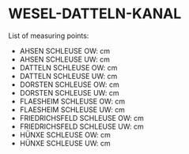 # WESEL-DATTELN-KANAL

List of measuring points:

* AHSEN SCHLEUSE OW: <Value topic="rivers/pegel-online/WDK/AHSEN SCHLEUSE OW/measurementValue"/> cm
* AHSEN SCHLEUSE UW: <Value topic="rivers/pegel-online/WDK/AHSEN SCHLEUSE UW/measurementValue"/> cm
* DATTELN SCHLEUSE OW: <Value topic="rivers/pegel-online/WDK/DATTELN SCHLEUSE OW/measurementValue"/> cm
* DATTELN SCHLEUSE UW: <Value topic="rivers/pegel-online/WDK/DATTELN SCHLEUSE UW/measurementValue"/> cm
* DORSTEN SCHLEUSE OW: <Value topic="rivers/pegel-online/WDK/DORSTEN SCHLEUSE OW/measurementValue"/> cm
* DORSTEN SCHLEUSE UW: <Value topic="rivers/pegel-online/WDK/DORSTEN SCHLEUSE UW/measurementValue"/> cm
* FLAESHEIM SCHLEUSE OW: <Value topic="rivers/pegel-online/WDK/FLAESHEIM SCHLEUSE OW/measurementValue"/> cm
* FLAESHEIM SCHLEUSE UW: <Value topic="rivers/pegel-online/WDK/FLAESHEIM SCHLEUSE UW/measurementValue"/> cm
* FRIEDRICHSFELD SCHLEUSE OW: <Value topic="rivers/pegel-online/WDK/FRIEDRICHSFELD SCHLEUSE OW/measurementValue"/> cm
* FRIEDRICHSFELD SCHLEUSE UW: <Value topic="rivers/pegel-online/WDK/FRIEDRICHSFELD SCHLEUSE UW/measurementValue"/> cm
* HÜNXE SCHLEUSE OW: <Value topic="rivers/pegel-online/WDK/HÜNXE SCHLEUSE OW/measurementValue"/> cm
* HÜNXE SCHLEUSE UW: <Value topic="rivers/pegel-online/WDK/HÜNXE SCHLEUSE UW/measurementValue"/> cm
